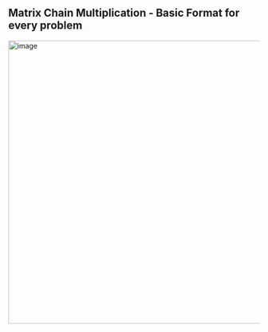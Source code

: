 ## Matrix Chain Multiplication - Basic Format for every problem

<img align="center" width="569" alt="image" src="https://github.com/iamswapnil22/LeetCode-GFG-Solutions/assets/95163993/7176ed16-448a-4e1d-b6e4-a27d34437c88">
